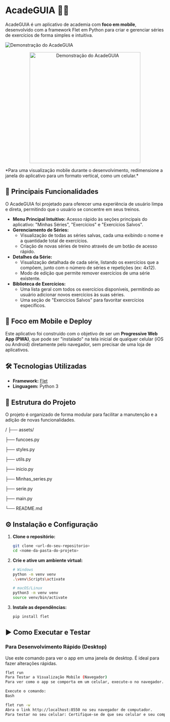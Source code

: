 # AcadeGUIA 🏋️‍♂️

AcadeGUIA é um aplicativo de academia com **foco em mobile**, desenvolvido com a framework Flet em Python para criar e gerenciar séries de exercícios de forma simples e intuitiva.

![Demonstração do AcadeGUIA](https://imgur.com/a/QJCY8dk)
<p align="center">
  <img src="https://imgur.com/a/QJCY8dk" alt="Demonstração do AcadeGUIA" width="350">
</p>
*Para uma visualização mobile durante o desenvolvimento, redimensione a janela do aplicativo para um formato vertical, como um celular.*

## 🚀 Principais Funcionalidades

O AcadeGUIA foi projetado para oferecer uma experiência de usuário limpa e direta, permitindo que o usuário se concentre em seus treinos.

* **Menu Principal Intuitivo:** Acesso rápido às seções principais do aplicativo: "Minhas Séries", "Exercícios" e "Exercícios Salvos".
* **Gerenciamento de Séries:**
    * Visualização de todas as séries salvas, cada uma exibindo o nome e a quantidade total de exercícios.
    * Criação de novas séries de treino através de um botão de acesso rápido.
* **Detalhes da Série:**
    * Visualização detalhada de cada série, listando os exercícios que a compõem, junto com o número de séries e repetições (ex: 4x12).
    * Modo de edição que permite remover exercícios de uma série existente.
* **Biblioteca de Exercícios:**
    * Uma lista geral com todos os exercícios disponíveis, permitindo ao usuário adicionar novos exercícios às suas séries.
    * Uma seção de "Exercícios Salvos" para favoritar exercícios específicos.

## 📱 Foco em Mobile e Deploy

Este aplicativo foi construído com o objetivo de ser um **Progressive Web App (PWA)**, que pode ser "instalado" na tela inicial de qualquer celular (iOS ou Android) diretamente pelo navegador, sem precisar de uma loja de aplicativos.

## 🛠️ Tecnologias Utilizadas

* **Framework:** [Flet](https://flet.dev/)
* **Linguagem:** Python 3

## 📁 Estrutura do Projeto

O projeto é organizado de forma modular para facilitar a manutenção e a adição de novas funcionalidades.

/
├── assets/

├── funcoes.py

├── styles.py

├── utils.py

├── inicio.py

├── Minhas_series.py

├── serie.py

├── main.py

└── README.md



## ⚙️ Instalação e Configuração

1.  **Clone o repositório:**
    ```sh
    git clone <url-do-seu-repositorio>
    cd <nome-da-pasta-do-projeto>
    ```

2.  **Crie e ative um ambiente virtual:**
    ```sh
    # Windows
    python -m venv venv
    .\venv\Scripts\activate

    # macOS/Linux
    python3 -m venv venv
    source venv/bin/activate
    ```

3.  **Instale as dependências:**
    ```sh
    pip install flet
    ```

## ▶️ Como Executar e Testar

### Para Desenvolvimento Rápido (Desktop)

Use este comando para ver o app em uma janela de desktop. É ideal para fazer alterações rápidas.

```sh
flet run
Para Testar a Visualização Mobile (Navegador)
Para ver como o app se comporta em um celular, execute-o no navegador.

Execute o comando:
Bash

flet run -w
Abra o link http://localhost:8550 no seu navegador de computador.
Para testar no seu celular: Certifique-se de que seu celular e seu computador estão na mesma rede Wi-Fi. Abra o navegador no celular e acesse o endereço IP do seu computador na porta 8550 (ex: http://192.168.1.5:8550). O Flet mostrará o endereço IP correto no terminal quando você executar o comando.
